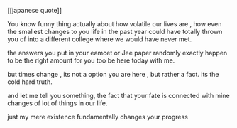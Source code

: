 [[japanese quote]]


You know funny thing actually about how volatile our lives are  , how even the smallest changes to you life in the past year could have totally thrown you of into a different college where we would have never met.

the answers you put in your eamcet or Jee paper randomly exactly happen to be the right amount for you too be here today with me.

but times change , its not a option you are here , but rather a fact.
its the cold hard truth. 

and let me tell you something, the fact that your fate is connected with mine changes of lot of things in our life.

just my mere existence fundamentally changes your progress 